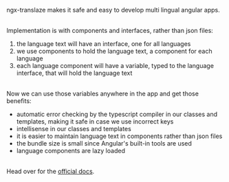 ngx-translaze makes it safe and easy to develop multi lingual angular apps.<br/><br/>

Implementation is with components and interfaces, rather than json files:
1. the language text will have an interface, one for all languages
2. we use components to hold the language text, a component for each language
3. each language component will have a variable, typed to the language interface, that will hold the language text
<br/><br/>

Now we can use those variables anywhere in the app and get those benefits:
* automatic error checking by the typescript compiler in our classes and templates, making it safe in case we use incorrect keys 
* intellisense in our classes and templates
* it is easier to maintain language text in components rather than json files
* the bundle size is small since Angular's built-in tools are used 
* language components are lazy loaded
<br/><br/>

Head over for the [official docs](https://zohar1000.github.io/ngx-translaze).
